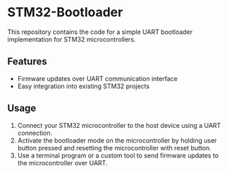 # STM32-Bootloader

This repository contains the code for a simple UART bootloader implementation for STM32 microcontrollers.

## Features

- Firmware updates over UART communication interface
- Easy integration into existing STM32 projects

## Usage

1. Connect your STM32 microcontroller to the host device using a UART connection.
2. Activate the bootloader mode on the microcontroller by holding user button pressed and resetting the microcontroller with reset button.
3. Use a terminal program or a custom tool to send firmware updates to the microcontroller over UART.



  
